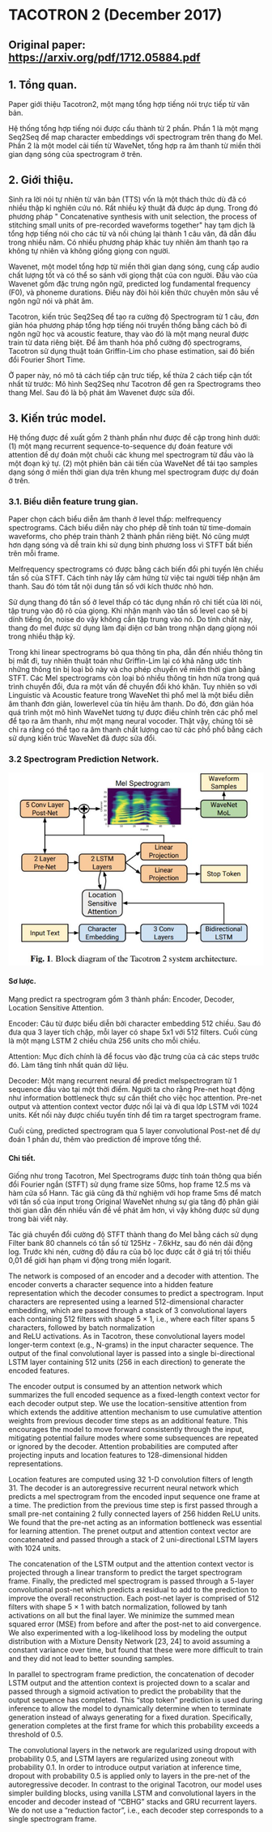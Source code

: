# TACOTRON 2 (December 2017)

## Original paper: https://arxiv.org/pdf/1712.05884.pdf

## 1. Tổng quan.

Paper giới thiệu Tacotron2, một mạng tổng hợp tiếng nói trực tiếp từ văn bản.

Hệ thống tổng hợp tiếng nói được cấu thành từ 2 phần. Phần 1 là một mạng Seq2Seq để map character embeddings với spectrogram trên thang đo Mel. Phần 2 là một model cải tiến từ WaveNet, tổng hợp ra âm thanh từ miền thời gian dạng sóng của spectrogram ở trên.

## 2. Giới thiệu.

Sinh ra lời nói tự nhiên từ văn bản (TTS) vốn là một thách thức dù đã có nhiều thập kỉ nghiên cứu nó. Rất nhiều kỹ thuật đã được áp dụng. Trong đó phương pháp " Concatenative
synthesis with unit selection, the process of stitching small units of pre-recorded waveforms together" hay tạm dịch là tổng hợp tiếng nói cho các từ và nối chúng lại thành 1 câu văn, đã dẫn đầu trong nhiều năm. Có nhiều phương pháp khác tuy nhiên âm thanh tạo ra không tự nhiên và không giống giọng con người.

Wavenet, một model tổng hợp từ miền thời gian dạng sóng, cung cấp audio chất lượng tốt và có thể so sánh với giọng thật của con người. Đầu vào của Wavenet gồm đặc trưng ngôn ngữ, predicted log fundamental frequency (F0), và phoneme durations. Điều này đòi hỏi kiến thức chuyên môn sâu về ngôn ngữ nói và phát âm.

Tacotron, kiến trúc Seq2Seq để tạo ra cường độ Spectrogram từ 1 câu, đơn giản hóa phương pháp tổng hợp tiếng nói truyền thống bằng cách bỏ đi ngôn ngữ học và acoustic feature, thay vào đó là một mạng neural được train từ data riêng biệt. Để âm thanh hóa phổ cường độ spectrograms, Tacotron sử dụng thuật toán Griffin-Lim cho phase estimation, sai đó biến đổi Fourier Short Time.

Ở paper này, nó mô tả cách tiếp cận trưc tiếp, kế thừa 2 cách tiếp cận tốt nhất từ trước: Mô hình Seq2Seq như Tacotron để gen ra Spectrograms theo thang Mel. Sau đó là bộ phát âm Wavenet được sửa đổi.

## 3. Kiến trúc model.

Hệ thống được đề xuất gồm 2 thành phần như được đề cập trong hình dưới: (1) một mạng recurrent sequence-to-sequence dự đoán feature với attention để dự đoán một chuỗi các khung mel spectrogram từ đầu vào là một đoạn ký tự. (2) một phiên bản cải tiến của WaveNet để tái tạo samples dạng sóng ở miền thời gian dựa trên khung mel spectrogram được dự đoán ở trên.

### 3.1. Biểu diễn feature trung gian.

Paper chọn cách biểu diễn âm thanh ở level thấp: melfrequency spectrograms. Cách biểu diễn này cho phép dễ tính toán từ time-domain waveforms, cho phép train thành 2 thành phần riêng biệt. Nó cũng mượt hơn dạng sóng và dễ train khi sử dụng bình phương loss vì STFT bất biến trên mỗi frame.

Melfrequency spectrograms có được bằng cách biến đổi phi tuyến lên chiều tần số của STFT. Cách tính này lấy cảm hứng từ việc tai người tiếp nhận âm thanh. Sau đó tóm tắt nội dung tần số với kích thước nhỏ hơn.

Sử dụng thang đó tần số ở level thấp có tác dụng nhấn rõ chi tiết của lời nói, tập trung vào độ rõ của giọng. Khi nhận mạnh vào tần số level cao sẽ bị dính tiếng ồn, noise do vậy không cần tập trung vào nó. Do tính chất này, thang đo mel được sử dụng làm đại diện cơ bản trong nhận dạng giọng nói trong nhiều thập kỷ.

Trong khi linear spectrograms bỏ qua thông tin pha, dẫn đến nhiều thông tin bị mất đi, tuy nhiên thuật toán như Griffin-Lim lại có khả năng ước tính những thông tin bị loại bỏ này và cho phép chuyển về miền thời gian bằng STFT. Các Mel spectrograms còn loại bỏ nhiều thông tin hơn nữa trong quá trình chuyển đổi, đưa ra một vấn đề chuyển đổi khó khăn. Tuy nhiên so với Linguistic và Acoustic feature trong WaveNet thì phổ mel là một biểu diễn âm thanh đơn giản, lowerlevel của tín hiệu âm thanh. Do đó, đơn giản hóa quá trình một mô hình WaveNet tương tự được điều chỉnh trên các phổ mel để tạo ra âm thanh, như một mạng neural vocoder. Thật vậy, chúng tôi sẽ chỉ ra rằng có thể tạo ra âm thanh chất lượng cao từ các phổ phổ bằng cách sử dụng kiến trúc WaveNet đã được sửa đổi.

### 3.2 Spectrogram Prediction Network.

![Image](images/tacotron0.jpeg)

#### Sơ lược.

Mạng predict ra spectrogram gồm 3 thành phần: Encoder, Decoder, Location Sensitive Attention.

Encoder: Câu từ được biểu diễn bởi character embedding 512 chiều. Sau đó đưa qua 3 layer tích chập, mỗi layer có shape 5x1 với 512 filters. Cuối cùng là một mạng LSTM 2 chiều chứa 256 units cho mỗi chiều.

Attention: Mục đích chính là để focus vào đặc trưng của cả các steps trước đó. Làm tăng tính nhất quán dữ liệu.

Decoder: Một mạng recurrent neural để predict melspectrogram từ 1 sequence đầu vào tại một thời điểm. Người ta cho rằng Pre-net hoạt động như information bottleneck thực sự cần thiết cho việc học attention. Pre-net output và attention context vector được nối lại và đi qua lớp LSTM với 1024 units. Kết nối này được chiếu tuyến tính để tìm ra target spectrogram frame.

Cuối cùng, predicted spectrogram qua 5 layer convolutional Post-net để dự đoán 1 phần dư, thêm vào prediction để improve tổng thể.

#### Chi tiết.

Giống như trong Tacotron, Mel Spectrograms được tính toán thông qua biến đổi Fourier ngắn (STFT) sử dụng frame size 50ms, hop frame 12.5 ms và hàm cửa sổ Hann. Tác giả cũng đã thử nghiệm với hop frame 5ms để match với tần số của input trong Original WaveNet nhưng sự gia tăng độ phân giải thời gian dẫn đến nhiều vấn đề về phát âm hơn, vì vậy không được sử dụng trong bài viết này.

Tác giả chuyển đổi cường độ STFT thành thang đo Mel bằng cách sử dụng Filter bank 80 channels có tần số từ 125Hz - 7.6kHz, sau đó nén dải động log. Trước khi nén, cường độ đầu ra của bộ lọc được cắt ở giá trị tối thiểu 0,01 để giới hạn phạm vi động trong miền logarit.

The network is composed of an encoder and a decoder with attention. The encoder converts a character sequence into a hidden feature
representation which the decoder consumes to predict a spectrogram.
Input characters are represented using a learned 512-dimensional
character embedding, which are passed through a stack of 3 convolutional layers each containing 512 filters with shape 5 × 1, i.e., where
each filter spans 5 characters, followed by batch normalization  
and ReLU activations. As in Tacotron, these convolutional layers
model longer-term context (e.g., N-grams) in the input character
sequence. The output of the final convolutional layer is passed into a
single bi-directional LSTM layer containing 512 units (256
in each direction) to generate the encoded features.

The encoder output is consumed by an attention network which
summarizes the full encoded sequence as a fixed-length context vector
for each decoder output step. We use the location-sensitive attention
from which extends the additive attention mechanism to
use cumulative attention weights from previous decoder time steps
as an additional feature. This encourages the model to move forward
consistently through the input, mitigating potential failure modes
where some subsequences are repeated or ignored by the decoder.
Attention probabilities are computed after projecting inputs and location features to 128-dimensional hidden representations. 

Location features are computed using 32 1-D convolution filters of length 31.
The decoder is an autoregressive recurrent neural network which
predicts a mel spectrogram from the encoded input sequence one
frame at a time. The prediction from the previous time step is first
passed through a small pre-net containing 2 fully connected layers
of 256 hidden ReLU units. We found that the pre-net acting as an
information bottleneck was essential for learning attention. The prenet output and attention context vector are concatenated and passed
through a stack of 2 uni-directional LSTM layers with 1024 units.

The concatenation of the LSTM output and the attention context
vector is projected through a linear transform to predict the target
spectrogram frame. Finally, the predicted mel spectrogram is passed
through a 5-layer convolutional post-net which predicts a residual
to add to the prediction to improve the overall reconstruction. Each
post-net layer is comprised of 512 filters with shape 5 × 1 with batch
normalization, followed by tanh activations on all but the final layer.
We minimize the summed mean squared error (MSE) from before
and after the post-net to aid convergence. We also experimented
with a log-likelihood loss by modeling the output distribution with
a Mixture Density Network [23, 24] to avoid assuming a constant
variance over time, but found that these were more difficult to train
and they did not lead to better sounding samples.

In parallel to spectrogram frame prediction, the concatenation of
decoder LSTM output and the attention context is projected down
to a scalar and passed through a sigmoid activation to predict the
probability that the output sequence has completed. This “stop token”
prediction is used during inference to allow the model to dynamically
determine when to terminate generation instead of always generating
for a fixed duration. Specifically, generation completes at the first
frame for which this probability exceeds a threshold of 0.5.

The convolutional layers in the network are regularized using
dropout with probability 0.5, and LSTM layers are regularized
using zoneout with probability 0.1. In order to introduce output
variation at inference time, dropout with probability 0.5 is applied
only to layers in the pre-net of the autoregressive decoder.
In contrast to the original Tacotron, our model uses simpler building blocks, using vanilla LSTM and convolutional layers in the encoder and decoder instead of “CBHG” stacks and GRU recurrent
layers. We do not use a “reduction factor”, i.e., each decoder step
corresponds to a single spectrogram frame.
